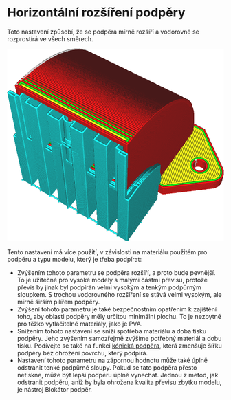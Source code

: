 Horizontální rozšíření podpěry
====
Toto nastavení způsobí, že se podpěra mírně rozšíří a vodorovně se rozprostírá ve všech směrech.

![Podpěra je širší, než je nezbytné pro podepření modelu](../../../articles/images/support_offset.png)

Tento nastavení má více použití, v závislosti na materiálu použitém pro podpěru a typu modelu, který je třeba podpírat:
* Zvýšením tohoto parametru se podpěra rozšíří, a proto bude pevnější. To je užitečné pro vysoké modely s malými částmi převisu, protože převis by jinak byl podpírán velmi vysokým a tenkým podpůrným sloupkem. S trochou vodorovného rozšíření se stává velmi vysokým, ale mírně širším pilířem podpěry.
* Zvýšení tohoto parametru je také bezpečnostním opatřením k zajištění toho, aby oblasti podpěry měly určitou minimální plochu. To je nezbytné pro těžko vytlačitelné materiály, jako je PVA.
* Snížením tohoto nastavení se sníží spotřeba materiálu a doba tisku podpěry. Jeho zvýšením samozřejmě zvýšíme potřebný materiál a dobu tisku. Podívejte se také na funkci [kónická podpěra](support_conical_enabled.md), která zmenšuje šířku podpěry bez ohrožení povrchu, který podpírá.
* Nastavení tohoto parametru na zápornou hodnotu může také úplně odstranit tenké podpůrné sloupy. Pokud se tato podpěra přesto netiskne, může být lepší podpěru úplně vynechat. Jednou z metod, jak odstranit podpěru, aniž by byla ohrožena kvalita převisu zbytku modelu, je nástroj Blokátor podpěr.